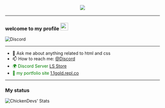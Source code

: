 <h2 align="center">
<img src="https://cdn.discordapp.com/attachments/995921997500530769/1017654031507804190/standard.gif">
</h2>

---

### welcome to my **profile** <a href="https://www.gautamkrishnar.com/"><img src="https://media.giphy.com/media/hvRJCLFzcasrR4ia7z/giphy.gif" width="25px"></a>

![Discord](https://discord.c99.nl/widget/theme-3/476532702019977217.png)

---

- 💬 Ask me about anything related to html and css 
- 📫 How to reach me: [@Discord](https://discord.com/channels/@me/476532702019977217)
- <span style="color: green"> 🌍 Discord Server [LS Store](https://discord.gg/kuEKRaz3vU)
- <span style="color: green"> 👀 my portfolio site [1.1gold.repl.co](https://1.1gold.repl.co)
---


### My status

<img align="left" alt="ChickenDevs' Stats" src="https://github-readme-stats.vercel.app/api?username=NotGold&count_private=true&show_icons=true&theme=radical">
